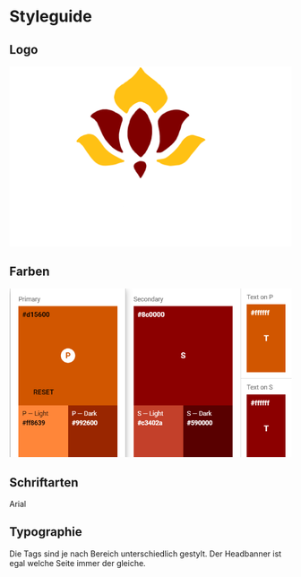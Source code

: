 # Styleguide

## Logo
![](../img/logo.png)

## Farben 

![img_1.png](img_1.png)

## Schriftarten

Arial

## Typographie

Die Tags sind je nach Bereich unterschiedlich gestylt.
Der Headbanner ist egal welche Seite immer der gleiche. 



